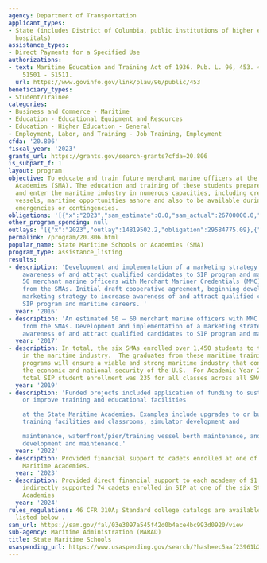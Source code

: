 ```yaml
---
agency: Department of Transportation
applicant_types:
- State (includes District of Columbia, public institutions of higher education and
  hospitals)
assistance_types:
- Direct Payments for a Specified Use
authorizations:
- text: Maritime Education and Training Act of 1936. Pub. L. 96, 453. 46 U.S.C. &sect;
    51501 - 51511.
  url: https://www.govinfo.gov/link/plaw/96/public/453
beneficiary_types:
- Student/Trainee
categories:
- Business and Commerce - Maritime
- Education - Educational Equipment and Resources
- Education - Higher Education - General
- Employment, Labor, and Training - Job Training, Employment
cfda: '20.806'
fiscal_year: '2023'
grants_url: https://grants.gov/search-grants?cfda=20.806
is_subpart_f: 1
layout: program
objective: To educate and train future merchant marine officers at the State Maritime
  Academies (SMA). The education and training of these students prepares them to graduate
  and enter the maritime industry in numerous capacities, including crewing merchant
  vessels, maritime opportunities ashore and also to be available during national
  emergencies or contingencies.
obligations: '[{"x":"2023","sam_estimate":0.0,"sam_actual":26700000.0,"usa_spending_actual":26653326.09},{"x":"2024","sam_estimate":0.0,"sam_actual":107700000.0,"usa_spending_actual":107690524.24},{"x":"2025","sam_estimate":0.0,"sam_actual":6000000.0,"usa_spending_actual":0.0}]'
other_program_spending: null
outlays: '[{"x":"2023","outlay":14819502.2,"obligation":29584775.09},{"x":"2024","outlay":33267382.95,"obligation":107337247.19},{"x":"2025","outlay":0.0,"obligation":0.0}]'
permalink: /program/20.806.html
popular_name: State Maritime Schools or Academies (SMA)
program_type: assistance_listing
results:
- description: 'Development and implementation of a marketing strategy to increase
    awareness of and attract qualified candidates to SIP program and maritime careers.   Approximately
    50 merchant marine officers with Merchant Mariner Credentials (MMC) graduated
    from the SMAs. Initial draft cooperative agreement, beginning development of a
    marketing strategy to increase awareness of and attract qualified candidates to
    SIP program and maritime careers. '
  year: '2016'
- description: 'An estimated 50 – 60 merchant marine officers with MMC will graduate
    from the SMAs. Development and implementation of a marketing strategy to increase
    awareness of and attract qualified candidates to SIP program and maritime careers. '
  year: '2017'
- description: In total, the six SMAs enrolled over 1,450 students to train for service
    in the maritime industry.  The graduates from these maritime training and education
    programs will ensure a viable and strong maritime industry that contributes to
    the economic and national security of the U.S.  For Academic Year 2018-19, the
    total SIP student enrollment was 235 for all classes across all SMAs.
  year: '2019'
- description: 'Funded projects included application of funding to sustain, maintain
    or improve training and educational facilities

    at the State Maritime Academies. Examples include upgrades to or building new
    training facilities and classrooms, simulator development and

    maintenance, waterfront/pier/training vessel berth maintenance, and infrastructure
    development and maintenance.'
  year: '2022'
- description: Provided financial support to cadets enrolled at one of the six State
    Maritime Academies.
  year: '2023'
- description: Provided direct financial support to each academy of $1,00,000 and
    indirectly supported 74 cadets enrolled in SIP at one of the six State Maritime
    Academies
  year: '2024'
rules_regulations: 46 CFR 310A; Standard college catalogs are available from the schools
  listed below .
sam_url: https://sam.gov/fal/03e3097a545f42d0b4ace4bc993d0920/view
sub-agency: Maritime Administration (MARAD)
title: State Maritime Schools
usaspending_url: https://www.usaspending.gov/search/?hash=ec5aaf23961b24337ebc9bd24312d9c2
---
```

